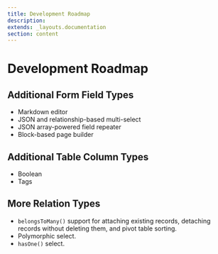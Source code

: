 ```yaml
---
title: Development Roadmap
description:
extends: _layouts.documentation
section: content
---
```


# Development Roadmap

## Additional Form Field Types
- Markdown editor
- JSON and relationship-based multi-select
- JSON array-powered field repeater
- Block-based page builder

## Additional Table Column Types
- Boolean
- Tags

## More Relation Types
- `belongsToMany()` support for attaching existing records, detaching records without deleting them, and pivot table sorting.
- Polymorphic select.
- `hasOne()` select.